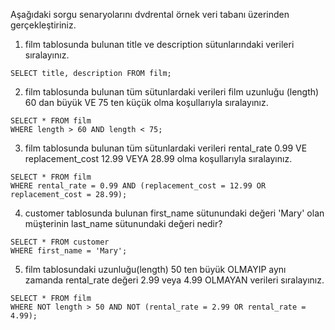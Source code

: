 Aşağıdaki sorgu senaryolarını dvdrental örnek veri tabanı üzerinden gerçekleştiriniz.

1) film tablosunda bulunan title ve description sütunlarındaki verileri sıralayınız.
```
SELECT title, description FROM film;
```
2) film tablosunda bulunan tüm sütunlardaki verileri film uzunluğu (length) 60 dan büyük VE 75 ten küçük olma koşullarıyla sıralayınız.
```
SELECT * FROM film 
WHERE length > 60 AND length < 75;
```
3) film tablosunda bulunan tüm sütunlardaki verileri rental_rate 0.99 VE replacement_cost 12.99 VEYA 28.99 olma koşullarıyla sıralayınız.
```
SELECT * FROM film 
WHERE rental_rate = 0.99 AND (replacement_cost = 12.99 OR replacement_cost = 28.99);
```
4) customer tablosunda bulunan first_name sütunundaki değeri 'Mary' olan müşterinin last_name sütunundaki değeri nedir?
```
SELECT * FROM customer 
WHERE first_name = 'Mary';
```
5) film tablosundaki uzunluğu(length) 50 ten büyük OLMAYIP aynı zamanda rental_rate değeri 2.99 veya 4.99 OLMAYAN verileri sıralayınız.
```
SELECT * FROM film 
WHERE NOT length > 50 AND NOT (rental_rate = 2.99 OR rental_rate = 4.99);
````


